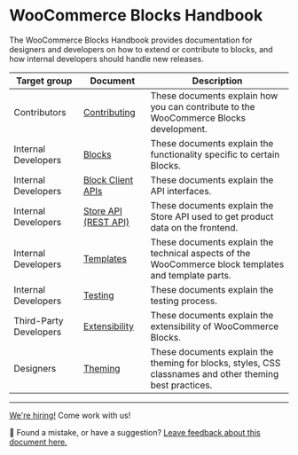 # WooCommerce Blocks Handbook

The WooCommerce Blocks Handbook provides documentation for designers and developers on how to extend or contribute to blocks, and how internal developers should handle new releases.

| Target group           | Document                                                             | Description                                                                                              |
| ---------------------- | -------------------------------------------------------------------- | -------------------------------------------------------------------------------------------------------- |
| Contributors           | [Contributing](contributors/contributing/README.md)                  | These documents explain how you can contribute to the WooCommerce Blocks development.                    |
| Internal Developers    | [Blocks](internal-developers/blocks/README.md)                       | These documents explain the functionality specific to certain Blocks.                                    |
| Internal Developers    | [Block Client APIs](internal-developers/block-client-apis/README.md) | These documents explain the API interfaces.                                                              |
| Internal Developers    | [Store API (REST API)](../src/StoreApi/README.md)                    | These documents explain the Store API used to get product data on the frontend.                          |
| Internal Developers    | [Templates](internal-developers/templates/README.md)                 | These documents explain the technical aspects of the WooCommerce block templates and template parts.     |
| Internal Developers    | [Testing](internal-developers/testing/README.md)                     | These documents explain the testing process.                                                             |
| Third-Party Developers | [Extensibility](third-party-developers/extensibility/README.md)      | These documents explain the extensibility of WooCommerce Blocks.                                         |
| Designers              | [Theming](designers/theming/README.md)                               | These documents explain the theming for blocks, styles, CSS classnames and other theming best practices. |

<!-- FEEDBACK -->

---

[We're hiring!](https://woocommerce.com/careers/) Come work with us!

🐞 Found a mistake, or have a suggestion? [Leave feedback about this document here.](https://github.com/woocommerce/woocommerce-gutenberg-products-block/issues/new?assignees=&labels=type%3A+documentation&template=--doc-feedback.md&title=Feedback%20on%20./docs/README.md)

<!-- /FEEDBACK -->
